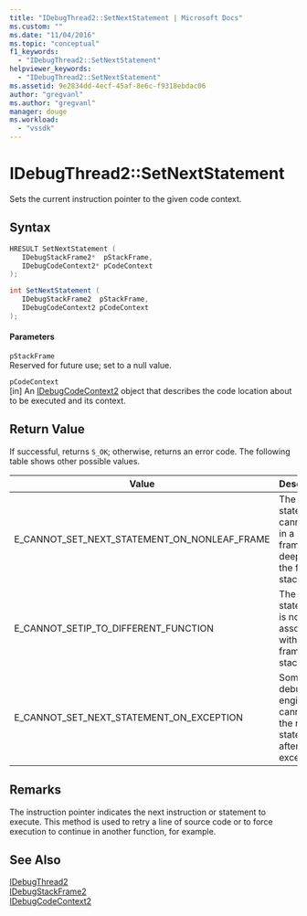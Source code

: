 ```yaml
---
title: "IDebugThread2::SetNextStatement | Microsoft Docs"
ms.custom: ""
ms.date: "11/04/2016"
ms.topic: "conceptual"
f1_keywords: 
  - "IDebugThread2::SetNextStatement"
helpviewer_keywords: 
  - "IDebugThread2::SetNextStatement"
ms.assetid: 9e2834dd-4ecf-45af-8e6c-f9318ebdac06
author: "gregvanl"
ms.author: "gregvanl"
manager: douge
ms.workload: 
  - "vssdk"
---
```

# IDebugThread2::SetNextStatement
Sets the current instruction pointer to the given code context.  
  
## Syntax  
  
```cpp  
HRESULT SetNextStatement (   
   IDebugStackFrame2*  pStackFrame,  
   IDebugCodeContext2* pCodeContext  
);  
```  
  
```csharp  
int SetNextStatement (   
   IDebugStackFrame2  pStackFrame,  
   IDebugCodeContext2 pCodeContext  
);  
```  
  
#### Parameters  
 `pStackFrame`  
 Reserved for future use; set to a null value.  
  
 `pCodeContext`  
 [in] An [IDebugCodeContext2](../../../extensibility/debugger/reference/idebugcodecontext2.md) object that describes the code location about to be executed and its context.  
  
## Return Value  
 If successful, returns `S_OK`; otherwise, returns an error code. The following table shows other possible values.  
  
|Value|Description|  
|-----------|-----------------|  
|E_CANNOT_SET_NEXT_STATEMENT_ON_NONLEAF_FRAME|The next statement cannot be in a stack frame deeper on the frame stack.|  
|E_CANNOT_SETIP_TO_DIFFERENT_FUNCTION|The next statement is not associated with any frame in the stack.|  
|E_CANNOT_SET_NEXT_STATEMENT_ON_EXCEPTION|Some debug engines cannot set the next statement after an exception.|  
  
## Remarks  
 The instruction pointer indicates the next instruction or statement to execute. This method is used to retry a line of source code or to force execution to continue in another function, for example.  
  
## See Also  
 [IDebugThread2](../../../extensibility/debugger/reference/idebugthread2.md)   
 [IDebugStackFrame2](../../../extensibility/debugger/reference/idebugstackframe2.md)   
 [IDebugCodeContext2](../../../extensibility/debugger/reference/idebugcodecontext2.md)